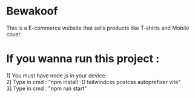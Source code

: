 # Bewakoof
This is a E-commerce website that sells products like T-shirts and Mobile cover

# If you wanna run this project :
1] You must have node js in your device.<br/>
2] Type in cmd : "npm install -D tailwindcss postcss autoprefixer vite"<br/>
3] Type in cmd : "npm run start"
